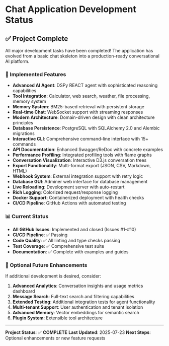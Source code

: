 # Chat Application Development Status

## ✅ Project Complete

All major development tasks have been completed! The application has evolved from a basic chat skeleton into a production-ready conversational AI platform.

### 🚀 Implemented Features

- **Advanced AI Agent**: DSPy REACT agent with sophisticated reasoning capabilities
- **Tool Integration**: Calculator, web search, weather, file processing, memory system
- **Memory System**: BM25-based retrieval with persistent storage
- **Real-time Chat**: WebSocket support with streaming responses
- **Modern Architecture**: Domain-driven design with clean architecture principles
- **Database Persistence**: PostgreSQL with SQLAlchemy 2.0 and Alembic migrations
- **Interactive CLI**: Comprehensive command-line interface with 15+ commands
- **API Documentation**: Enhanced Swagger/ReDoc with concrete examples
- **Performance Profiling**: Integrated profiling tools with flame graphs
- **Conversation Visualization**: Interactive D3.js conversation trees
- **Export Functionality**: Multi-format export (JSON, CSV, Markdown, HTML)
- **Webhook System**: External integration support with retry logic
- **Database GUI**: Adminer web interface for database management
- **Live Reloading**: Development server with auto-restart
- **Rich Logging**: Colorized request/response logging
- **Docker Support**: Containerized deployment with health checks
- **CI/CD Pipeline**: GitHub Actions with automated testing

### 📊 Current Status

- **All GitHub Issues**: Implemented and closed (Issues #1-#10)
- **CI/CD Pipeline**: ✅ Passing
- **Code Quality**: ✅ All linting and type checks passing
- **Test Coverage**: ✅ Comprehensive test suite
- **Documentation**: ✅ Complete with examples and guides

### 🔧 Optional Future Enhancements

If additional development is desired, consider:

1. **Advanced Analytics**: Conversation insights and usage metrics dashboard
2. **Message Search**: Full-text search and filtering capabilities
3. **Extended Testing**: Additional integration tests for agent functionality
4. **Multi-tenant Support**: User authentication and tenant isolation
5. **Advanced Memory**: Vector embeddings for semantic search
6. **Plugin System**: Extensible tool architecture

---

**Project Status**: ✅ **COMPLETE**
**Last Updated**: 2025-07-23
**Next Steps**: Optional enhancements or new feature requests
